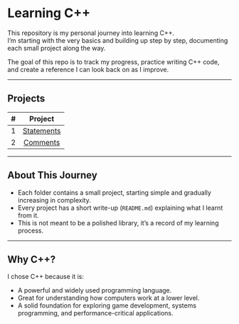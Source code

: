 # Learning C++

This repository is my personal journey into learning C++.  
I’m starting with the very basics and building up step by step, documenting each small project along the way.  

The goal of this repo is to track my progress, practice writing C++ code, and create a reference I can look back on as I improve.

---

## Projects

| # | Project |
|:---:|:---:|
| 1 | [Statements](./projects/001-statements/) |
| 2 | [Comments](./projects/002-comments/) |

---

## About This Journey
- Each folder contains a small project, starting simple and gradually increasing in complexity.  
- Every project has a short write-up (`README.md`) explaining what I learnt from it.  
- This is not meant to be a polished library, it’s a record of my learning process.  

---

## Why C++?
I chose C++ because it is:
- A powerful and widely used programming language.
- Great for understanding how computers work at a lower level.
- A solid foundation for exploring game development, systems programming, and performance-critical applications.